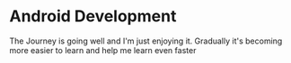 # Android Development 

The Journey is going well and I'm just enjoying it. Gradually it's becoming more easier to learn and help me learn even faster 
